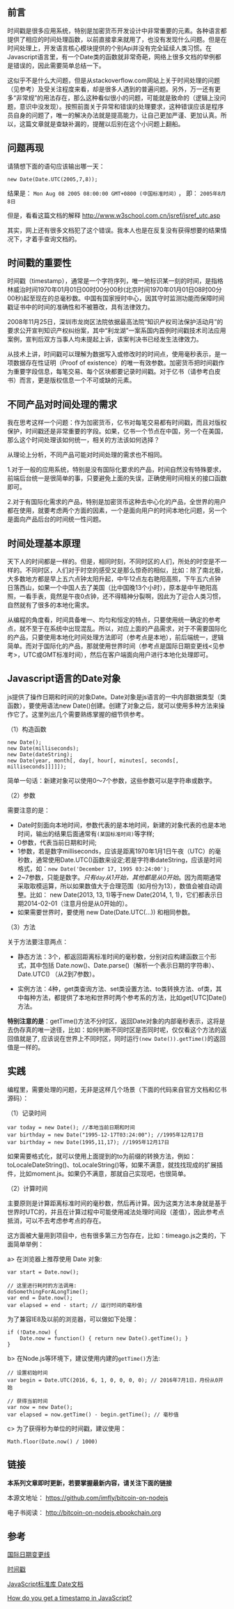 ## 前言

时间戳是很多应用系统，特别是加密货币开发设计中非常重要的元素。各种语言都提供了相应的时间处理函数，以前直接拿来就用了，也没有发现什么问题。但是在时间处理上，开发语言核心模块提供的个别Api并没有完全延续人类习惯。在Javascript语言里，有一个Date类的函数就非常奇葩，网络上很多文档的举例都是错误的，因此需要简单总结一下。

这似乎不是什么大问题，但是从stackoverflow.com网站上关于时间处理的问题（见参考）及受关注程度来看，却是很多人遇到的普遍问题。另外，万一还有更多“非常规”的用法存在，那么这种看似很小的问题，可能就是致命的（逻辑上没问题，意识中没发现）。按照前面关于异常和错误的处理要求，这种错误应该是程序员自身的问题了，唯一的解决办法就是提高能力，让自己更加严谨、更加认真。所以，这篇文章就是查缺补漏的，提醒以后别在这个小问题上翻船。

## 问题再现

请猜想下面的语句应该输出哪一天：

```
new Date(Date.UTC(2005,7,8));
```

结果是： `Mon Aug 08 2005 08:00:00 GMT+0800 (中国标准时间)` ， 即： `2005年8月8日`

但是，看看这篇文档的解释 http://www.w3school.com.cn/jsref/jsref_utc.asp

其实，网上还有很多文档犯了这个错误。我本人也是在反复没有获得想要的结果情况下，才着手查询文档的。

## 时间戳的重要性

时间戳（timestamp），通常是一个字符序列，唯一地标识某一刻的时间，是指格林威治时间1970年01月01日00时00分00秒(北京时间1970年01月01日08时00分00秒)起至现在的总毫秒数。中国有国家授时中心，因其守时监测功能而保障时间戳证书中的时间的准确性和不被篡改，具有法律效力。

2008年11月25日，深圳市龙岗区法院依据最高法院“知识产权司法保护活动月”的要求公开宣判知识产权纠纷案，其中“利龙湖”一案系国内首例时间戳技术司法应用案例，宣判后双方当事人均未提起上诉，该案判决书已经发生法律效力。

从技术上讲，时间戳可以理解为数据写入或修改时的时间点，使用毫秒表示，是一项数据存在性证明（Proof of existence）的唯一有效参数。加密货币把时间戳作为重要字段信息，每笔交易、每个区块都要记录时间戳。对于亿书（请参考白皮书）而言，更是版权信息一个不可或缺的元素。

## 不同产品对时间处理的需求

我在思考这样一个问题：作为加密货币，亿书对每笔交易都有时间戳，而且对版权保护，时间戳还是非常重要的字段。如果，亿书一个节点在中国，另一个在美国，那么这个时间处理该如何统一，相关的方法该如何选择？

从理论上分析，不同产品可能对时间处理的需求也不相同。

1.对于一般的应用系统，特别是没有国际化要求的产品，时间自然没有特殊要求，前端后台统一是很简单的事，只要避免上面的失误，正确使用时间相关的接口函数即可。

2.对于有国际化需求的产品，特别是加密货币这种去中心化的产品，全世界的用户都在使用，就要考虑两个方面的因素，一个是面向用户的时间本地化问题，另一个是面向产品后台的时间统一性问题。

## 时间处理基本原理

天下人的时间都是一样的。但是，相同时刻，不同时区的人们，所处的时空是不一样的。不同时区，人们对于时空的感受又是那么惊奇的相似，比如：除了南北极，大多数地方都是早上五六点钟太阳升起，中午12点左右艳阳高照，下午五六点钟日落西山，如果一个中国人去了美国（比中国晚13个小时），原本是中午艳阳高照，一看手表，竟然是午夜0点钟，还不得精神分裂啊，因此为了迎合人类习惯，自然就有了很多的本地化需求。

从编程的角度看，时间具备唯一、均匀和恒定的特点，只要使用统一确定的参考点，就不至于在系统中出现混乱。所以，对应上面的产品需求，对于不需要国际化的产品，只要使用本地化时间处理方法即可（参考点是本地），前后端统一，逻辑简单。而对于国际化的产品，那就使用世界时间（参考点是国际日期变更线<见参考>，UTC或GMT标准时间），然后在客户端面向用户进行本地化处理即可。

## Javascript语言的Date对象

js提供了操作日期和时间的对象Date。Date对象是js语言的一中内部数据类型（类函数），要使用语法new Date()创建。创建了对象之后，就可以使用多种方法来操作它了。这里列出几个需要熟练掌握的细节供参考。

（1）构造函数

```
new Date();
new Date(milliseconds);
new Date(dateString);
new Date(year, month[, day[, hour[, minutes[, seconds[, milliseconds]]]]]);
```

简单一句话：新建对象可以使用0～7个参数，这些参数可以是字符串或数字。

（2）参数

需要注意的是：

- Date时刻面向本地时间，参数代表的是本地时间，新建的对象代表的也是本地时间，输出的结果后面通常有`(某国标准时间)`等字样;
- 0参数，代表当前日期和时间;
- 1参数，若是数字milliseconds，应该是距离1970年1月1日午夜（UTC）的毫秒数，通常使用Date.UTC()函数来设定;若是字符串dateString，应该是时间格式，如：`new Date('December 17, 1995 03:24:00');`
- 2~7参数，只能是数字。*只有`day`从1开始，其他都是从0开始*。因为周期通常采取取模运算，所以如果数值大于合理范围（如月份为13），数值会被自动调整。比如： new Date(2013, 13, 1)等于new Date(2014, 1, 1)，它们都表示日期2014-02-01（注意月份是从0开始的）。
- 如果需要世界时，要使用 new Date(Date.UTC(...)) 和相同参数。

（3）方法

关于方法要注意两点：

- 静态方法：3个，都返回距离标准时间的毫秒数，分别对应构建函数三个形式，其中包括 Date.now()、Date.parse()（解析一个表示日期的字符串）、Date.UTC() （从2到7参数）。

- 实例方法：4种，get类查询方法、set类设置方法、to类转换方法、of类，其中每种方法，都提供了本地和世界时两个参考系的方法，比如get[UTC]Date()方法。

**特别注意的是**：getTime()方法不分时区，返回Date对象的内部毫秒表示，这将是去伪存真的唯一途径，比如：如何判断不同时区是否同时呢，仅仅看这个方法的返回值就是了, 应该说在世界上不同时区，同时运行`(new Date()).getTime()`的返回值是一样的。

## 实践

编程里，需要处理的问题，无非是这样几个场景（下面的代码来自官方文档和亿书源码）：

（1）记录时间

```
var today = new Date(); //本地当前日期和时间
var birthday = new Date("1995-12-17T03:24:00"); //1995年12月17日
var birthday = new Date(1995,11,17); //1995年12月17日
```

如果需要格式化，就可以使用上面提到的to为前缀的转换方法，例如：toLocaleDateString()、toLocaleString()等，如果不满意，就找找现成的扩展插件，比如moment.js。如果仍不满意，那就自己实现吧，也很简单。

（2）计算时间

主要原则是计算距离标准时间的毫秒数，然后再计算。因为这类方法本身就是基于世界时UTC的，并且在计算过程中可能使用减法处理时间段（差值），因此参考点抵消，可以不去考虑参考点的存在。

这方面被大量用到项目中，也有很多第三方包存在，比如：timeago.js之类的，下面简单举例：

a> 在浏览器上推荐使用 Date 对象:

```
var start = Date.now();

// 这里进行耗时的方法调用:
doSomethingForALongTime();
var end = Date.now();
var elapsed = end - start; // 运行时间的毫秒值
```

为了兼容IE8及以前的浏览器，可以做如下处理：

```
if (!Date.now) {
    Date.now = function() { return new Date().getTime(); }
}
```

b> 在Node.js等环境下，建议使用内建的`getTime()`方法:

```
// 设置初始时间
var begin = Date.UTC(2016, 6, 1, 0, 0, 0, 0); // 2016年7月1日，月份从0开始

// 获得当前时间
var now = new Date();
var elapsed = now.getTime() - begin.getTime(); // 毫秒值
```

c> 为了获得秒为单位的时间戳，建议使用：

```
Math.floor(Date.now() / 1000)
```

## 链接

**本系列文章即时更新，若要掌握最新内容，请关注下面的链接**

本源文地址： https://github.com/imfly/bitcoin-on-nodejs

电子书阅读： http://bitcoin-on-nodejs.ebookchain.org

## 参考

[国际日期变更线](http://baike.baidu.com/link?url=KXEt7IGgVrZmHTpJbDXFHfeJ4O2S7XCmHZiO9EFhAZOMWCaaW0clTFxIHK--M0lZdkLBWvzar7atrtUG9Js-Xq)

[时间戳](http://baike.baidu.com/link?url=6yhlQcDZiX7HkhM3o2CSkEjM-wOQ-M-X74kjsj5zq3Dxm2FQHXvel-ox7kGSSY94hRgziOIAmCW5T2go9s_TE_)

[JavaScript标准库 Date文档](https://developer.mozilla.org/zh-CN/docs/Web/JavaScript/Reference/Global_Objects/Date)

[How do you get a timestamp in JavaScript?](http://stackoverflow.com/questions/221294/how-do-you-get-a-timestamp-in-javascript)
